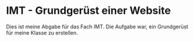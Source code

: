 # IMT - Grundgerüst einer Website
Dies ist meine Abgabe für das Fach IMT. Die Aufgabe war, ein Grundgerüst für meine Klasse zu erstellen.
